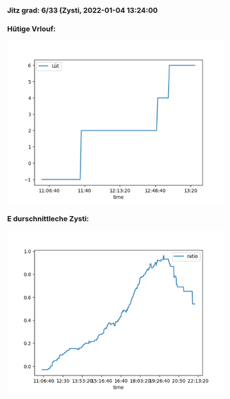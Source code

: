 ### Jitz grad: 6/33 (Zysti, 2022-01-04 13:24:00

### Hütige Vrlouf:
![Graph](Today.png)

### E durschnittleche Zysti:
![Graph](Zysti.png)